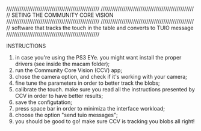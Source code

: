 /////////////////////////////////////////////////
/////////////////////////////////////////////////
// SETING THE COMMUNITY CORE VISION
/////////////////////////////////////////////////
/////////////////////////////////////////////////
// software that tracks the touch in the table and converts to TUIO message
/////////////////////////////////////////////////

INSTRUCTIONS
1. in case you're using the PS3 EYe. you might want install the proper drivers (see inside the macam folder);
2. run the Community Core Vision (CCV) app;
3. chose the camera option, and check if it's working with your camera;
4. fine tune the parameters in order to better track the blobs;
5. calibrate the touch. make sure you read all the instructions presented by CCV in order to have better results;
6. save the configutation;
7. press space bar in order to minimiza the interface workload;
8. choose the option "send tuio messages";
7. you should be good to go! make sure CCV is tracking you blobs all right!